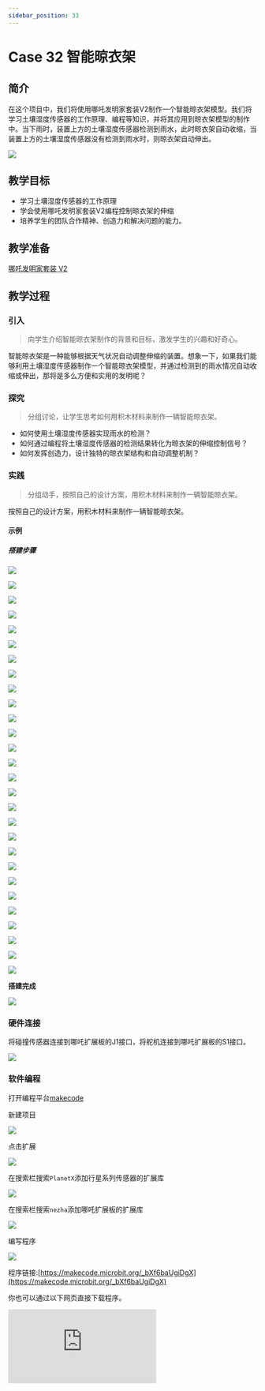 ```yaml
---
sidebar_position: 33
---
```


# Case 32 智能晾衣架

## 简介

在这个项目中，我们将使用哪吒发明家套装V2制作一个智能晾衣架模型。我们将学习土壤湿度传感器的工作原理、编程等知识，并将其应用到晾衣架模型的制作中。当下雨时，装置上方的土壤湿度传感器检测到雨水，此时晾衣架自动收缩，当装置上方的土壤湿度传感器没有检测到雨水时，则晾衣架自动伸出。




![](./images/nezha-inventors-kit-v2-case-32-01.png)




## 教学目标

- 学习土壤湿度传感器的工作原理
- 学会使用哪吒发明家套装V2编程控制晾衣架的伸缩
- 培养学生的团队合作精神、创造力和解决问题的能力。



## 教学准备

[哪吒发明家套装 V2](https://www.elecfreaks.com/nezha-inventor-s-kit-v2-for-micro-bit.html)


## 教学过程

### 引入

>向学生介绍智能晾衣架制作的背景和目标，激发学生的兴趣和好奇心。

智能晾衣架是一种能够根据天气状况自动调整伸缩的装置。想象一下，如果我们能够利用土壤湿度传感器制作一个智能晾衣架模型，并通过检测到的雨水情况自动收缩或伸出，那将是多么方便和实用的发明呢？

### 探究

>分组讨论，让学生思考如何用积木材料来制作一辆智能晾衣架。

- 如何使用土壤湿度传感器实现雨水的检测？
- 如何通过编程将土壤湿度传感器的检测结果转化为晾衣架的伸缩控制信号？
- 如何发挥创造力，设计独特的晾衣架结构和自动调整机制？

### 实践

>分组动手，按照自己的设计方案，用积木材料来制作一辆智能晾衣架。

按照自己的设计方案，用积木材料来制作一辆智能晾衣架。

#### 示例

##### 搭建步骤

![](./images/nezha-inventors-kit-v2-step-32-01.png)

![](./images/nezha-inventors-kit-v2-step-32-02.png)

![](./images/nezha-inventors-kit-v2-step-32-03.png)

![](./images/nezha-inventors-kit-v2-step-32-04.png)

![](./images/nezha-inventors-kit-v2-step-32-05.png)

![](./images/nezha-inventors-kit-v2-step-32-06.png)

![](./images/nezha-inventors-kit-v2-step-32-07.png)

![](./images/nezha-inventors-kit-v2-step-32-08.png)

![](./images/nezha-inventors-kit-v2-step-32-09.png)

![](./images/nezha-inventors-kit-v2-step-32-10.png)

![](./images/nezha-inventors-kit-v2-step-32-11.png)

![](./images/nezha-inventors-kit-v2-step-32-12.png)

![](./images/nezha-inventors-kit-v2-step-32-13.png)

![](./images/nezha-inventors-kit-v2-step-32-14.png)

![](./images/nezha-inventors-kit-v2-step-32-15.png)

![](./images/nezha-inventors-kit-v2-step-32-16.png)

![](./images/nezha-inventors-kit-v2-step-32-17.png)

![](./images/nezha-inventors-kit-v2-step-32-18.png)

![](./images/nezha-inventors-kit-v2-step-32-19.png)

![](./images/nezha-inventors-kit-v2-step-32-20.png)

![](./images/nezha-inventors-kit-v2-step-32-21.png)

![](./images/nezha-inventors-kit-v2-step-32-22.png)

![](./images/nezha-inventors-kit-v2-step-32-23.png)

![](./images/nezha-inventors-kit-v2-step-32-24.png)

![](./images/nezha-inventors-kit-v2-step-32-25.png)

![](./images/nezha-inventors-kit-v2-step-32-26.png)

![](./images/nezha-inventors-kit-v2-step-32-27.png)

![](./images/nezha-inventors-kit-v2-step-32-28.png)

**搭建完成**

![](./images/nezha-inventors-kit-v2-case-32-01.png)

### 硬件连接

将碰撞传感器连接到哪吒扩展板的J1接口，将舵机连接到哪吒扩展板的S1接口。

![](./images/nezha-inventors-kit-v2-case-32-02.png)

### 软件编程

打开编程平台[makecode](https://makecode.microbit.org/#)

新建项目

![](./images/nezha-inventors-kit-v2-case-19-03.png)

点击扩展

![](./images/nezha-inventors-kit-v2-case-19-04.png)


在搜索栏搜索`PlanetX`添加行星系列传感器的扩展库

![](./images/nezha-inventors-kit-v2-case-19-05.png)

在搜索栏搜索`nezha`添加哪吒扩展板的扩展库

![](./images/nezha-inventors-kit-v2-case-19-06.png)

编写程序

![](./images/nezha-inventors-kit-v2-case-32-07.png)


程序链接:[https://makecode.microbit.org/_bXf6baUgiDgX](https://makecode.microbit.org/_bXf6baUgiDgX)

你也可以通过以下网页直接下载程序。

<div
    style={{
        position: 'relative',
        paddingBottom: '60%',
        overflow: 'hidden',
    }}
>
    <iframe
        src="https://makecode.microbit.org/_bXf6baUgiDgX"
        frameborder="0"
        sandbox="allow-popups allow-forms allow-scripts allow-same-origin"
        style={{
            position: 'absolute',
            width: '100%',
            height: '100%',
        }}
    />
</div>



### 展示

>分组展示，学生对机器人进行测试、调试和优化，提高巡线的准确性和稳定性，比较各组的成果和效果。

#### 示例案例效果

当下雨时，装置上方的土壤湿度传感器检测到雨水，此时晾衣架自动收缩，当装置上方的土壤湿度传感器没有检测到雨水时，则晾衣架自动伸出。

![](./images/nezha-inventors-kit-v2-case-32.gif)

### 反思

>分组分享，让每组的学生分享自己的制作过程和心得，总结自己遇到的问题和解决办法，评价自己的优点和不足。
